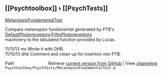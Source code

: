 ## [[Psychtoolbox]] &#8250; [[PsychTests]]

[MelanopsinFundamentalTest](MelanopsinFundamentalTest)  
  
Compare melanopsin fundamental generated by PTB's [DefaultPhotoreceptors](DefaultPhotoreceptors)/[FillInPhotoreceptors](FillInPhotoreceptors)  
machinery to the tabulated function provided by Lucas.  
  
11/11/13  ms   Wrote it with DHB.  
11/15/13  dhb  Comment and clean up for insertion into PTB.  




<div class="code_header" style="text-align:right;">
  <span style="float:left;">Path&nbsp;&nbsp;</span> <span class="counter">Retrieve <a href=
  "https://raw.github.com/Psychtoolbox-3/Psychtoolbox-3/beta/Psychtoolbox/PsychTests/MelanopsinFundamentalTest.m">current version from GitHub</a> | View <a href=
  "https://github.com/Psychtoolbox-3/Psychtoolbox-3/commits/beta/Psychtoolbox/PsychTests/MelanopsinFundamentalTest.m">changelog</a></span>
</div>
<div class="code">
  <code>Psychtoolbox/PsychTests/MelanopsinFundamentalTest.m</code>
</div>

